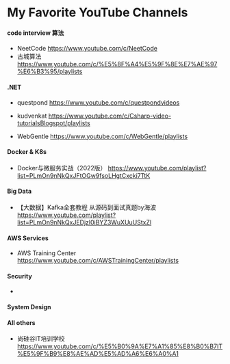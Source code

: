 # My Favorite YouTube Channels

#### code interview 算法
- NeetCode https://www.youtube.com/c/NeetCode
- 古城算法 https://www.youtube.com/c/%E5%8F%A4%E5%9F%8E%E7%AE%97%E6%B3%95/playlists

#### .NET 
- questpond https://www.youtube.com/c/questpondvideos

- kudvenkat https://www.youtube.com/c/Csharp-video-tutorialsBlogspot/playlists

- WebGentle https://www.youtube.com/c/WebGentle/playlists


#### Docker & K8s
- Docker与微服务实战（2022版） https://www.youtube.com/playlist?list=PLmOn9nNkQxJFtOGw9fsoLHgtCxcki7TtK


#### Big Data
- 【大数据】Kafka全套教程 从源码到面试真题by海波 https://www.youtube.com/playlist?list=PLmOn9nNkQxJEDjzl0iBYZ3WuXUuUStxZl

#### AWS Services
- AWS Training Center https://www.youtube.com/c/AWSTrainingCenter/playlists

#### Security
- 

#### System Design


####  All others
- 尚硅谷IT培训学校 https://www.youtube.com/c/%E5%B0%9A%E7%A1%85%E8%B0%B7IT%E5%9F%B9%E8%AE%AD%E5%AD%A6%E6%A0%A1